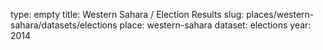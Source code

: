 type: empty
title: Western Sahara / Election Results
slug: places/western-sahara/datasets/elections
place: western-sahara
dataset: elections
year: 2014
